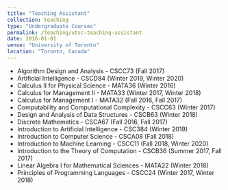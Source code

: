 ```yaml
---
title: "Teaching Assistant"
collection: teaching
type: "Undergraduate Courses"
permalink: /teaching/utsc-teaching-assistant
date: 2016-01-01
venue: "University of Toronto"
location: "Toronto, Canada"
---
```


- Algorithm Design and Analysis  - CSCC73 (Fall 2017)
- Artificial Intelligence - CSCD84 (Winter 2019, Winter 2020)
- Calculus II for Physical Science - MATA36 (Winter 2016)
- Calculus for Management II - MATA33 (Winter 2017, Winter 2018)
- Calculus for Management I - MATA32 (Fall 2016, Fall 2017)
- Computability and Computational Complexity - CSCC63 (Winter 2017)
- Design and Analysis of Data Structures - CSCB63 (Winter 2018)
- Discrete Mathematics - CSCA67 (Fall 2016, Fall 2017)
- Introduction to Artificial Intelligence - CSC384 (Winter 2019)
- Introduction to Computer Science - CSCA08 (Fall 2018)
- Introduction to Machine Learning - CSCC11 (Fall 2018, Winter 2020)
- Introduction to the Theory of Computation - CSCB36 (Summer 2017, Fall 2017)
- Linear Algebra I for Mathematical Sciences - MATA22 (Winter 2018)
- Principles of Programming Languages - CSCC24 (Winter 2017, Winter 2018)